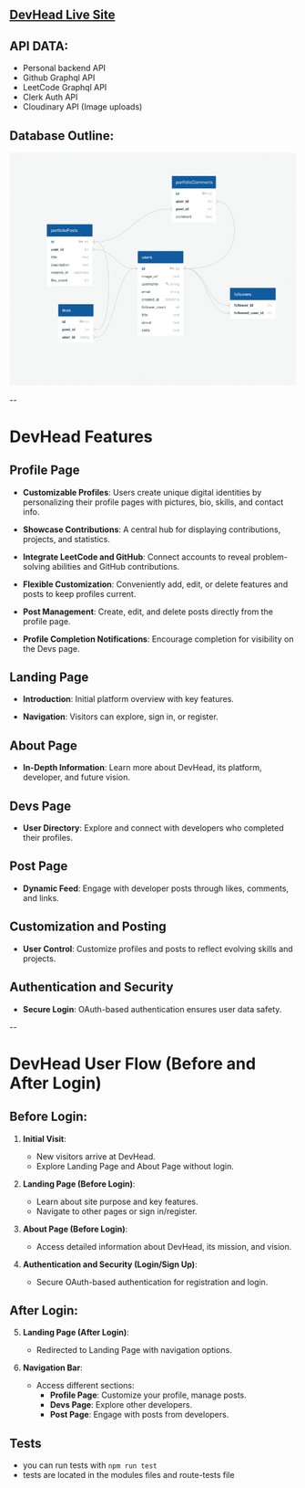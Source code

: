 ## [DevHead Live Site](https://dev-head-willyv4.vercel.app/)

## API DATA:

- Personal backend API
- Github Graphql API
- LeetCode Graphql API
- Clerk Auth API
- Cloudinary API (Image uploads)

## Database Outline:

![Database Schema](./public/database.png)

--

# DevHead Features

## Profile Page

- **Customizable Profiles**: Users create unique digital identities by personalizing their profile pages with pictures, bio, skills, and contact info.

- **Showcase Contributions**: A central hub for displaying contributions, projects, and statistics.

- **Integrate LeetCode and GitHub**: Connect accounts to reveal problem-solving abilities and GitHub contributions.

- **Flexible Customization**: Conveniently add, edit, or delete features and posts to keep profiles current.

- **Post Management**: Create, edit, and delete posts directly from the profile page.

- **Profile Completion Notifications**: Encourage completion for visibility on the Devs page.

## Landing Page

- **Introduction**: Initial platform overview with key features.

- **Navigation**: Visitors can explore, sign in, or register.

## About Page

- **In-Depth Information**: Learn more about DevHead, its platform, developer, and future vision.

## Devs Page

- **User Directory**: Explore and connect with developers who completed their profiles.

## Post Page

- **Dynamic Feed**: Engage with developer posts through likes, comments, and links.

## Customization and Posting

- **User Control**: Customize profiles and posts to reflect evolving skills and projects.

## Authentication and Security

- **Secure Login**: OAuth-based authentication ensures user data safety.

--

# DevHead User Flow (Before and After Login)

## Before Login:

1. **Initial Visit**:

   - New visitors arrive at DevHead.
   - Explore Landing Page and About Page without login.

2. **Landing Page (Before Login)**:

   - Learn about site purpose and key features.
   - Navigate to other pages or sign in/register.

3. **About Page (Before Login)**:

   - Access detailed information about DevHead, its mission, and vision.

4. **Authentication and Security (Login/Sign Up)**:
   - Secure OAuth-based authentication for registration and login.

## After Login:

5. **Landing Page (After Login)**:

   - Redirected to Landing Page with navigation options.

6. **Navigation Bar**:
   - Access different sections:
     - **Profile Page**: Customize your profile, manage posts.
     - **Devs Page**: Explore other developers.
     - **Post Page**: Engage with posts from developers.

## Tests

- you can run tests with `npm run test`
- tests are located in the modules files and route-tests file
